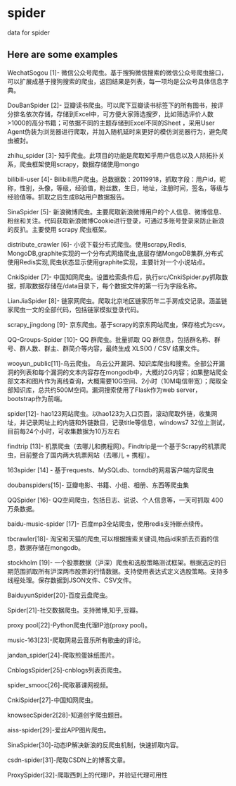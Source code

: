 # spider
data for spider

## Here are some examples

WechatSogou [1]- 微信公众号爬虫。基于搜狗微信搜索的微信公众号爬虫接口，可以扩展成基于搜狗搜索的爬虫，返回结果是列表，每一项均是公众号具体信息字典。

DouBanSpider [2]- 豆瓣读书爬虫。可以爬下豆瓣读书标签下的所有图书，按评分排名依次存储，存储到Excel中，可方便大家筛选搜罗，比如筛选评价人数>1000的高分书籍；可依据不同的主题存储到Excel不同的Sheet ，采用User Agent伪装为浏览器进行爬取，并加入随机延时来更好的模仿浏览器行为，避免爬虫被封。

zhihu_spider [3]- 知乎爬虫。此项目的功能是爬取知乎用户信息以及人际拓扑关系，爬虫框架使用scrapy，数据存储使用mongo

bilibili-user [4]- Bilibili用户爬虫。总数据数：20119918，抓取字段：用户id，昵称，性别，头像，等级，经验值，粉丝数，生日，地址，注册时间，签名，等级与经验值等。抓取之后生成B站用户数据报告。

SinaSpider [5]- 新浪微博爬虫。主要爬取新浪微博用户的个人信息、微博信息、粉丝和关注。代码获取新浪微博Cookie进行登录，可通过多账号登录来防止新浪的反扒。主要使用 scrapy 爬虫框架。

distribute_crawler [6]- 小说下载分布式爬虫。使用scrapy,Redis, MongoDB,graphite实现的一个分布式网络爬虫,底层存储MongoDB集群,分布式使用Redis实现,爬虫状态显示使用graphite实现，主要针对一个小说站点。

CnkiSpider [7]- 中国知网爬虫。设置检索条件后，执行src/CnkiSpider.py抓取数据，抓取数据存储在/data目录下，每个数据文件的第一行为字段名称。

LianJiaSpider [8]- 链家网爬虫。爬取北京地区链家历年二手房成交记录。涵盖链家爬虫一文的全部代码，包括链家模拟登录代码。

scrapy_jingdong [9]- 京东爬虫。基于scrapy的京东网站爬虫，保存格式为csv。

QQ-Groups-Spider [10]- QQ 群爬虫。批量抓取 QQ 群信息，包括群名称、群号、群人数、群主、群简介等内容，最终生成 XLS(X) / CSV 结果文件。

wooyun_public[11]-乌云爬虫。 乌云公开漏洞、知识库爬虫和搜索。全部公开漏洞的列表和每个漏洞的文本内容存在mongodb中，大概约2G内容；如果整站爬全部文本和图片作为离线查询，大概需要10G空间、2小时（10M电信带宽）；爬取全部知识库，总共约500M空间。漏洞搜索使用了Flask作为web server，bootstrap作为前端。

spider[12]- hao123网站爬虫。以hao123为入口页面，滚动爬取外链，收集网址，并记录网址上的内链和外链数目，记录title等信息，windows7 32位上测试，目前每24个小时，可收集数据为10万左右

findtrip [13]- 机票爬虫（去哪儿和携程网）。Findtrip是一个基于Scrapy的机票爬虫，目前整合了国内两大机票网站（去哪儿 + 携程）。

163spider [14] - 基于requests、MySQLdb、torndb的网易客户端内容爬虫

doubanspiders[15]- 豆瓣电影、书籍、小组、相册、东西等爬虫集

QQSpider [16]- QQ空间爬虫，包括日志、说说、个人信息等，一天可抓取 400 万条数据。

baidu-music-spider [17]- 百度mp3全站爬虫，使用redis支持断点续传。

tbcrawler[18]- 淘宝和天猫的爬虫,可以根据搜索关键词,物品id来抓去页面的信息，数据存储在mongodb。

stockholm [19]- 一个股票数据（沪深）爬虫和选股策略测试框架。根据选定的日期范围抓取所有沪深两市股票的行情数据。支持使用表达式定义选股策略。支持多线程处理。保存数据到JSON文件、CSV文件。

BaiduyunSpider[20]-百度云盘爬虫。

Spider[21]-社交数据爬虫。支持微博,知乎,豆瓣。

proxy pool[22]-Python爬虫代理IP池(proxy pool)。

music-163[23]-爬取网易云音乐所有歌曲的评论。

jandan_spider[24]-爬取煎蛋妹纸图片。

CnblogsSpider[25]-cnblogs列表页爬虫。

spider_smooc[26]-爬取慕课网视频。

CnkiSpider[27]-中国知网爬虫。

knowsecSpider2[28]-知道创宇爬虫题目。

aiss-spider[29]-爱丝APP图片爬虫。

SinaSpider[30]-动态IP解决新浪的反爬虫机制，快速抓取内容。

csdn-spider[31]-爬取CSDN上的博客文章。

ProxySpider[32]-爬取西刺上的代理IP，并验证代理可用性
